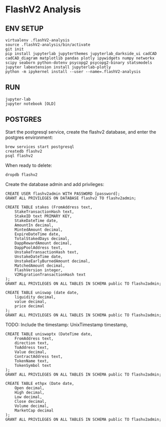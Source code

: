 # FlashV2 Analysis

## ENV SETUP

```
virtualenv .flashV2-analysis
source .flashV2-analysis/bin/activate
git init
pip install jupyterlab jupyterthemes jupyterlab_darkside_ui cadCAD cadCAD_diagram matplotlib pandas plotly ipywidgets numpy networkx scipy seaborn python-dotenv psycopg2 psycopg2-binary statsmodels
jupyter labextension install jupyterlab-plotly
python -m ipykernel install --user --name=.flashV2-analysis
```

## RUN

```
jupyter-lab
jupyter notebook [OLD]
```

## POSTGRES

Start the postgresql service, create the flashv2 database, and enter the postgres environment:

```
brew services start postgresql
createdb flashv2
psql flashv2
```

When ready to delete:

```
dropdb flashv2
```

Create the database admin and add privileges:

```
CREATE USER flashv2admin WITH PASSWORD [password];
GRANT ALL PRIVILEGES ON DATABASE flashv2 TO flashv2admin;

CREATE TABLE stakes (FromAddress text,
    StakeTransactionHash text,
    StakeID text PRIMARY KEY,
    StakeDateTime date,
    AmountIn decimal,
    MintedAmount decimal,
    ExpireDateTime date,
    TotalStakedDays decimal,
    DappRewardAmount decimal,
    DappPoolAddress text,
    UnstakeTransactionHash text,
    UnstakeDateTime date,
    UnstakeEarlyBurnedAmount decimal,
    MatchedAmount decimal,
    FlashVersion integer,
    V2MigrationTransactionHash text
);
GRANT ALL PRIVILEGES ON ALL TABLES IN SCHEMA public TO flashv2admin;
```

```
CREATE TABLE uniswap (date date,
    liquidity decimal,
    value decimal,
    price decimal
);
GRANT ALL PRIVILEGES ON ALL TABLES IN SCHEMA public TO flashv2admin;
```

TODO: Include the timestamp: UnixTimestamp timestamp,

```
CREATE TABLE uniswaptx (DateTime date,
    FromAddress text,
    direction text,
    ToAddress text,
    Value decimal,
    ContractAddress text,
    TokenName text,
    TokenSymbol text
);
GRANT ALL PRIVILEGES ON ALL TABLES IN SCHEMA public TO flashv2admin;
```

```
CREATE TABLE ethpx (Date date,
    Open decimal,
    High decimal,
    Low decimal,
    Close decimal,
    Volume decimal,
    MarketCap decimal
);
GRANT ALL PRIVILEGES ON ALL TABLES IN SCHEMA public TO flashv2admin;
```
